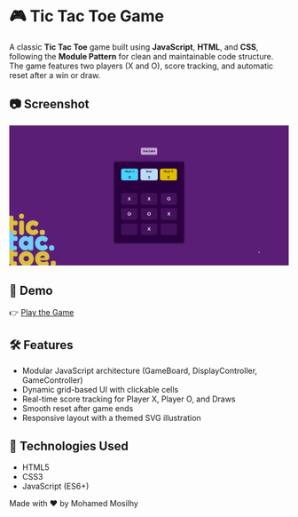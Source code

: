 # 🎮 Tic Tac Toe Game

A classic **Tic Tac Toe** game built using **JavaScript**, **HTML**, and **CSS**, following the **Module Pattern** for clean and maintainable code structure. The game features two players (X and O), score tracking, and automatic reset after a win or draw.

## 📷 Screenshot

![Game Screenshot](./assets/image.png)

## 🚀 Demo

👉 [Play the Game](https://your-username.github.io/tic-tac-toe)

## 🛠️ Features

- Modular JavaScript architecture (GameBoard, DisplayController, GameController)
- Dynamic grid-based UI with clickable cells
- Real-time score tracking for Player X, Player O, and Draws
- Smooth reset after game ends
- Responsive layout with a themed SVG illustration

## 🧩 Technologies Used

- HTML5
- CSS3
- JavaScript (ES6+)

Made with ❤️ by Mohamed Mosilhy
